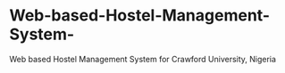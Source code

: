 # Web-based-Hostel-Management-System-
Web based Hostel Management System for Crawford University, Nigeria
